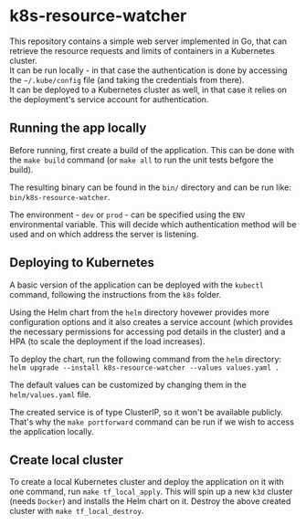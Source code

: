 # k8s-resource-watcher

This repository contains a simple web server implemented in Go, that can retrieve the resource requests and limits of containers in a Kubernetes cluster.  
It can be run locally - in that case the authentication is done by accessing the `~/.kube/config` file (and taking the credentials from there).  
It can be deployed to a Kubernetes cluster as well, in that case it relies on the deployment's service account for authentication.
## Running the app locally

Before running, first create a build of the application. This can be done with the `make build` command (or `make all` to run the unit tests befgore the build).

The resulting binary can be found in the `bin/` directory and can be run like: `bin/k8s-resource-watcher`.

The environment - `dev` or `prod` - can be specified using the `ENV` environmental variable. This will decide which authentication method will be used and on which address the server is listening.

## Deploying to Kubernetes

A basic version of the application can be deployed with the `kubectl` command, following the instructions from the `k8s` folder.

Using the Helm chart from the `helm` directory hovewer provides more configuration options and it also creates a service account (which provides the necessary permissions for accessing pod details in the cluster) and a HPA (to scale the deployment if the load increases).

To deploy the chart, run the following command from the `helm` directory: `helm upgrade --install k8s-resource-watcher --values values.yaml .`

The default values can be customized by changing them in the `helm/values.yaml` file.

The created service is of type ClusterIP, so it won't be available publicly. That's why the `make portforward` command can be run if we wish to access the application locally.

## Create local cluster

To create a local Kubernetes cluster and deploy the application on it with one command, run `make tf_local_apply`. This will spin up a new `k3d` cluster (needs `Docker`) and installs the Helm chart on it.
Destroy the above created cluster with `make tf_local_destroy`.
